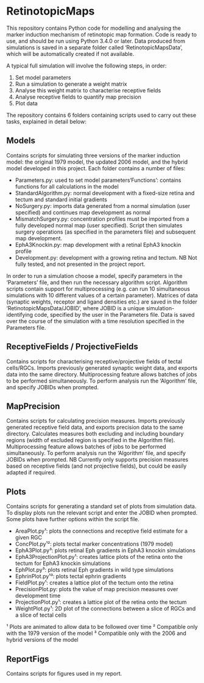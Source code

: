 # RetinotopicMaps

This repository contains Python code for modelling and analysing the marker induction mechanism of retinotopic map formation. Code is ready to use, and should be run using Python 3.4.0 or later. Data produced from simulations is saved in a separate folder called ‘RetinotopicMapsData’, which will be automatically created if not available.

A typical full simulation will involve the following steps, in order:
1)	Set model parameters
2)	Run a simulation to generate a weight matrix
3)	Analyse this weight matrix to characterise receptive fields
4)	Analyse receptive fields to quantify map precision
5)	Plot data

The repository contains 6 folders containing scripts used to carry out these tasks, explained in detail below:


## Models

Contains scripts for simulating three versions of the marker induction model: the original 1979 model, the updated 2006 model, and the hybrid model developed in this project. Each folder contains a number of files:

* Parameters.py: used to set model parameters‘Functions’: contains functions for all calculations in the model
* StandardAlgorithm.py: normal development with a fixed-size retina and tectum and standard initial gradients
* NoSurgery.py: imports data generated from a normal simulation (user specified) and continues map development as normal
* MismatchSurgery.py: concentration profiles must be imported from a fully developed normal map (user specified). Script then simulates surgery operations (as specified in the parameters file) and subsequent map development.
* EphA3Knockin.py: map development with a retinal EphA3 knockin profile
* Development.py: development with a growing retina and tectum. NB Not fully tested, and not presented in the project report.

In order to run a simulation choose a model, specify parameters in the ‘Parameters’ file, and then run the necessary algorithm script. Algorithm scripts contain support for multiprocessing (e.g. can run 10 simultaneous simulations with 10 different values of a certain parameter). Matrices of data (synaptic weights, receptor and ligand densities etc.) are saved in the folder ‘RetinotopicMapsData/JOBID’, where JOBID is a unique simulation-identifying code, specified by the user in the Parameters file. Data is saved over the course of the simulation with a time resolution specified in the Parameters file.


## ReceptiveFields / ProjectiveFields

Contains scripts for characterising receptive/projective fields of tectal cells/RGCs. Imports previously generated synaptic weight data, and exports data into the same directory. Multiprocessing feature allows batches of jobs to be performed simultaneously. To perform analysis run the ‘Algorithm’ file, and specify JOBIDs when prompted.


## MapPrecision

Contains scripts for calculating precision measures. Imports previously generated receptive field data, and exports precision data to the same directory. Calculates measures both excluding and including boundary regions (width of excluded region is specified in the Algorithm file). Multiprocessing feature allows batches of jobs to be performed simultaneously. To perform analysis run the ‘Algorithm’ file, and specify JOBIDs when prompted. NB Currently only supports precision measures based on receptive fields (and not projective fields), but could be easily adapted if required. 


## Plots

Contains scripts for generating a standard set of plots from simulation data. To display plots run the relevant script and enter the JOBID when prompted. Some plots have further options within the script file.

* AreaPlot.py¹: plots the connections and receptive field estimate for a given RGC
* ConcPlot.py¹²: plots tectal marker concentrations (1979 model)
* EphA3Plot.py³: plots retinal Eph gradients in EphA3 knockin simulations
* EphA3ProjectionPlot.py¹: creates lattice plots of the retina onto the tectum for EphA3 knockin simulations
* EphPlot.py³: plots retinal Eph gradients in wild type simulations
* EphrinPlot.py¹³: plots tectal ephrin gradients
* FieldPlot.py¹: creates a lattice plot of the tectum onto the retina
* PrecisionPlot.py: plots the value of map precision measures over development time
* ProjectionPlot.py¹: creates a lattice plot of the retina onto the tectum
* WeightPlot.py¹: 2D plot of the connections between a slice of RGCs and a slice of tectal cells

¹ Plots are animated to allow data to be followed over time
² Compatible only with the 1979 version of the model
³ Compatible only with the 2006 and hybrid versions of the model


## ReportFigs

Contains scripts for figures used in my report.
